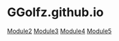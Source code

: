# GGolfz.github.io
<a href = "https://ggolfz.github.io/module2/module2.html">Module2</a>
<a href = "https://ggolfz.github.io//module3/module3.html">Module3</a>
<a href = "https://ggolfz.github.io/module4/module4.html">Module4</a>
<a href = "https://ggolfz.github.io/module5/module5.html">Module5</a>
